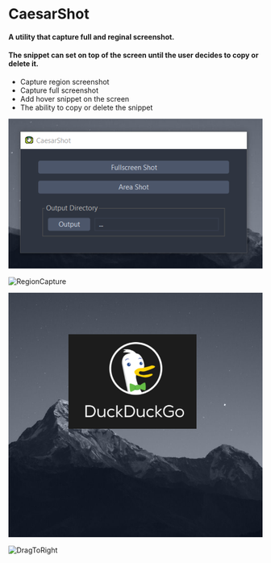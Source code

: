 # CaesarShot
#### A utility that capture full and reginal screenshot.
#### The snippet can set on top of the screen until the user decides to copy or delete it.
+ Capture region screenshot
+ Capture full screenshot
+ Add hover snippet on the screen
+ The ability to copy or delete the snippet

![MainWindow](./images/MainWindow.bmp)

![RegionCapture](./images/RegionCapture.bmp)

![ImageSnippet](./images/ImageSnippet.bmp)

![DragToRight](./images/DragToRight.bmp)
